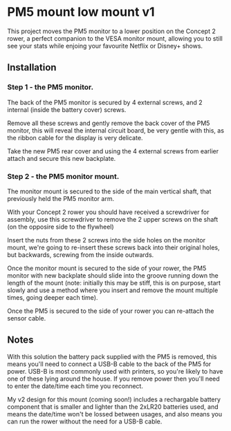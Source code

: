 # PM5 mount low mount v1

This project moves the PM5 monitor to a lower position on the Concept 2 rower, a perfect companion to the VESA monitor mount, allowing you to still see your stats while enjoing your favourite Netflix or Disney+ shows.

## Installation

### Step 1 -  the PM5 monitor.

The back of the PM5 monitor is secured by 4 external screws, and 2 internal (inside the battery cover) screws. 

Remove all these screws and gently remove the back cover of the PM5 monitor, this will reveal the internal circuit board, be very gentle with this, as the ribbon cable for the display is very delicate.

Take the new PM5 rear cover and using the 4 external screws from earlier attach and secure this new backplate.

### Step 2 - the PM5 monitor mount.

The monitor mount is secured to the side of the main vertical shaft, that previously held the PM5 monitor arm.

With your Concept 2 rower you should have received a screwdriver for assembly, use this screwdriver to remove the 2 upper screws on the shaft (on the opposire side to the flywheel)

Insert the nuts from these 2 screws into the side holes on the monitor mount, we're going to re-insert these screws back into their original holes, but backwards, screwing from the inside outwards.

Once the monitor mount is secured to the side of your rower, the PM5 monitor with new backplate should slide into the groove running down the length of the mount (note: initially this may be stiff, this is on purpose, start slowly and use a method where you insert and remove the mount multiple times, going deeper each time).

Once the PM5 is secured to the side of your rower you can re-attach the sensor cable.

## Notes

With this solution the battery pack supplied with the PM5 is removed, this means you'll need to connect a USB-B cable to the back of the PM5 for power. USB-B is most commonly used with printers, so you're likely to have one of these lying around the house. If you remove power then you'll need to enter the date/time each time you reconnect.

My v2 design for this mount (coming soon!) includes a rechargable battery component that is smaller and lighter than the 2xLR20 batteries used, and means the date/time won't be lossed between usages, and also means you can run the rower without the need for a USB-B cable.